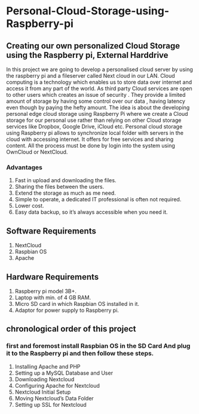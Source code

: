 # Personal-Cloud-Storage-using-Raspberry-pi
## Creating our own personalized Cloud Storage using the Raspberry pi, External Harddrive

In this project we are going to develop a personalised cloud server by using the raspberry pi and a fileserver called Next cloud in our LAN. Cloud computing is a technology which enables us to store data over internet and access it from any part of the world. As third party Cloud services are open to other users which creates an issue of security . They provide a limited amount of storage by having some control over our data , having latency even though by paying the hefty amount. The idea is
about the developing personal edge cloud storage using Raspberry Pi where we create a Cloud storage for our personal use rather than relying on other Cloud storage services like Dropbox, Google Drive, iCloud etc. Personal cloud storage using Raspberry pi allows to synchronize local folder with servers in the cloud with accessing internet. It offers for free services and sharing content. All the process must be done by login into the system using OwnCloud or NextCloud.

### Advantages

1. Fast in upload and downloading the files.
2. Sharing the files between the users.
3. Extend the storage as much as me need.
4. Simple to operate, a dedicated IT professional is often not required.
5. Lower cost.
6. Easy data backup, so it’s always accessible when you need it.

## Software Requirements

1. NextCloud
2. Raspbian OS
3. Apache

## Hardware Requirements

1. Raspberry pi model 3B+.
2. Laptop with min. of 4 GB RAM.
3. Micro SD card in which Raspbian OS installed in it.
4. Adaptor for power supply to Raspberry pi.

## chronological order of this project
### first and foremost install Raspbian OS in the SD Card And plug it to the Raspberry pi and then follow these steps.
1. Installing Apache and PHP
2. Setting up a MySQL Database and User
3. Downloading Nextcloud
4. Configuring Apache for Nextcloud
5. Nextcloud Initial Setup
6. Moving Nextcloud’s Data Folder
7. Setting up SSL for Nextcloud
